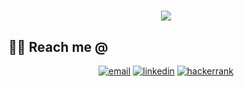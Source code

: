 <h1 align="center">
  <a href="https://git.io/typing-svg">
    <img src="https://readme-typing-svg.herokuapp.com/?lines=Hello,+There!+👋;..+I'm+Mark+Gamal....;Nice+to+meet+you!&center=true&size=30">
  </a>
</h1>

<!-- Here are some ideas to get you started:

- 🔭 I’m currently working on ...
- 🌱 I’m currently learning ...
- 👯 I’m looking to collaborate on ...
- 🤔 I’m looking for help with ...
- 💬 Ask me about ...
- 📫 How to reach me: ...
- 😄 Pronouns: ...
- ⚡ Fun fact: ...
-->

## 🙋‍♂️ Reach me **@**

<p align="center">
<!-- If you have questions, or you have a project I'm available for freelancing and also I'm looking for a new opportunities,
you can always contact me at: <br> -->

</p>
<p align="center">
  <a href="mailto:markgamalm@gmail.com"><img src="https://img.icons8.com/color/96/000000/gmail.png" alt="email"/></a>
  <a href="https://www.linkedin.com/in/markgamal/"><img src="https://img.icons8.com/color/96/000000/linkedin.png" alt="linkedin"/></a>
  <a href="https://www.hackerrank.com/MarkGM"><img src="https://img.icons8.com/external-tal-revivo-color-tal-revivo/96/000000/external-hackerrank-is-a-technology-company-that-focuses-on-competitive-programming-logo-color-tal-revivo.png" alt="hackerrank"/></a>
</p>
